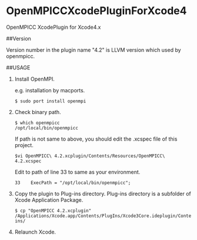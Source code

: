OpenMPICCXcodePluginForXcode4
=============================

OpenMPICC XcodePlugin for Xcode4.x

##Version

Version number in the plugin name "4.2" is LLVM version which used by openmpicc.

##USAGE

1. Install OpenMPI.

    e.g. installation by macports.

    ```
    $ sudo port install openmpi
    ```


2. Check binary path.

    ```
    $ which openmpicc
    /opt/local/bin/openmpicc
    ```

    If path is not same to above, you should edit the .xcspec file of this project.

    ```
    $vi OpenMPICC\ 4.2.xcplugin/Contents/Resources/OpenMPICC\ 4.2.xcspec
    ```

    Edit to path of line 33 to same as your environment.
    ```
    33    ExecPath = "/opt/local/bin/openmpicc";
    ```

3. Copy the plugin to Plug-ins directory. Plug-ins directory is a subfolder of Xcode Application Package.

    ```
    $ cp "OpenMPICC 4.2.xcplugin"  /Applications/Xcode.app/Contents/PlugIns/Xcode3Core.ideplugin/Contents/SharedSupport/Developer/Library/Xcode/Plug-ins/
    ```

4. Relaunch Xcode.

